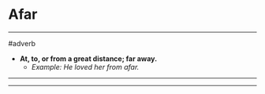 # Afar
---
#adverb
- **At, to, or from a great distance; far away.**
	- _Example: He loved her from afar._
---
---
